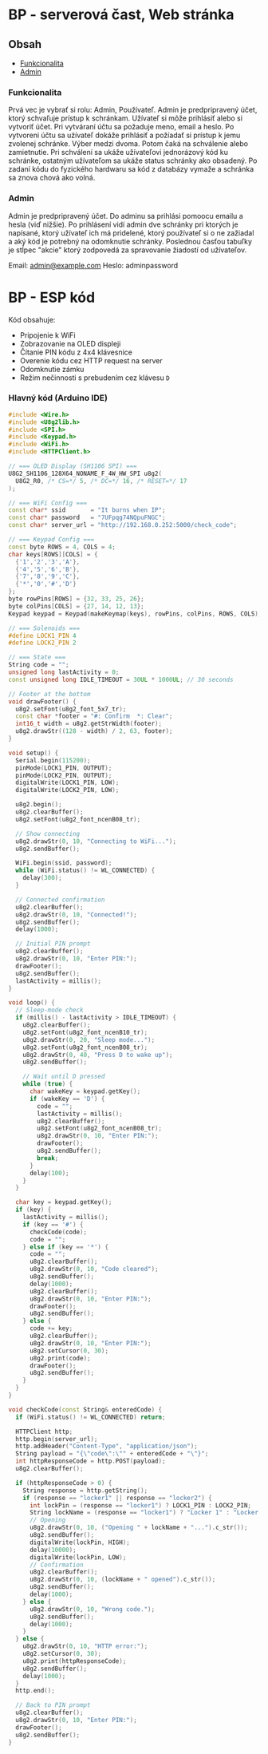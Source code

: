# BP - serverová čast, Web stránka

## Obsah
- [Funkcionalita](#funkcionalita)
- [Admin](#admin)

### Funkcionalita

Prvá vec je vybrať si rolu: Admin, Používateľ. Admin je predpripravený účet, ktorý schvaľuje prístup k schránkam. Užívateľ si môže prihlásiť alebo si vytvoriť účet. Pri vytváraní účtu sa požaduje meno, email a heslo. Po vytvoreni účtu sa uźívateľ dokáže prihlásiť a požíadať si prístup k jemu zvolenej schránke. Výber medzi dvoma. Potom čaká na schválenie alebo zamietnutie. Pri schválení sa ukáže užívateľovi jednorázový kód ku schránke, ostatným užívateľom sa ukáže status schránky ako obsadený. Po zadaní kódu do fyzického hardwaru sa kód z databázy vymaže a schránka sa znova chová ako volná. 

### Admin

Admin je predpripravený účet. Do adminu sa prihlási pomoocu emailu a hesla (viď nižšie). Po prihlásení vidí admin dve schránky pri ktorých je napísané, ktorý užívateľ ich má pridelené, ktorý používateľ si o ne zažiadal a aký kód je potrebný na odomknutie schránky. Poslednou časťou tabuľky je stĺpec "akcie" ktorý zodpovedá za spravovanie žiadostí od užívateľov. 

Email: admin@example.com
Heslo: adminpassword

# BP - ESP kód

Kód obsahuje: 
- Pripojenie k WiFi
- Zobrazovanie na OLED displeji
- Čítanie PIN kódu z 4x4 klávesnice
- Overenie kódu cez HTTP request na server
- Odomknutie zámku
- Režim nečinnosti s prebudením cez klávesu `D`

### Hlavný kód (Arduino IDE)

```cpp
#include <Wire.h>
#include <U8g2lib.h>
#include <SPI.h>
#include <Keypad.h>
#include <WiFi.h>
#include <HTTPClient.h>

// === OLED Display (SH1106 SPI) ===
U8G2_SH1106_128X64_NONAME_F_4W_HW_SPI u8g2(
  U8G2_R0, /* CS=*/ 5, /* DC=*/ 16, /* RESET=*/ 17
);

// === WiFi Config ===
const char* ssid       = "It burns when IP";
const char* password   = "7UFpqg74NQpuFNGC";
const char* server_url = "http://192.168.0.252:5000/check_code";

// === Keypad Config ===
const byte ROWS = 4, COLS = 4;
char keys[ROWS][COLS] = {
  {'1','2','3','A'},
  {'4','5','6','B'},
  {'7','8','9','C'},
  {'*','0','#','D'}
};
byte rowPins[ROWS] = {32, 33, 25, 26};
byte colPins[COLS] = {27, 14, 12, 13};
Keypad keypad = Keypad(makeKeymap(keys), rowPins, colPins, ROWS, COLS);

// === Solenoids ===
#define LOCK1_PIN 4
#define LOCK2_PIN 2

// === State ===
String code = "";
unsigned long lastActivity = 0;
const unsigned long IDLE_TIMEOUT = 30UL * 1000UL; // 30 seconds

// Footer at the bottom
void drawFooter() {
  u8g2.setFont(u8g2_font_5x7_tr);
  const char *footer = "#: Confirm  *: Clear";
  int16_t width = u8g2.getStrWidth(footer);
  u8g2.drawStr((128 - width) / 2, 63, footer);
}

void setup() {
  Serial.begin(115200);
  pinMode(LOCK1_PIN, OUTPUT);
  pinMode(LOCK2_PIN, OUTPUT);
  digitalWrite(LOCK1_PIN, LOW);
  digitalWrite(LOCK2_PIN, LOW);

  u8g2.begin();
  u8g2.clearBuffer();
  u8g2.setFont(u8g2_font_ncenB08_tr);

  // Show connecting
  u8g2.drawStr(0, 10, "Connecting to WiFi...");
  u8g2.sendBuffer();

  WiFi.begin(ssid, password);
  while (WiFi.status() != WL_CONNECTED) {
    delay(300);
  }

  // Connected confirmation
  u8g2.clearBuffer();
  u8g2.drawStr(0, 10, "Connected!");
  u8g2.sendBuffer();
  delay(1000);

  // Initial PIN prompt
  u8g2.clearBuffer();
  u8g2.drawStr(0, 10, "Enter PIN:");
  drawFooter();
  u8g2.sendBuffer();
  lastActivity = millis();
}

void loop() {
  // Sleep-mode check
  if (millis() - lastActivity > IDLE_TIMEOUT) {
    u8g2.clearBuffer();
    u8g2.setFont(u8g2_font_ncenB10_tr);
    u8g2.drawStr(0, 20, "Sleep mode...");
    u8g2.setFont(u8g2_font_ncenB08_tr);
    u8g2.drawStr(0, 40, "Press D to wake up");
    u8g2.sendBuffer();

    // Wait until D pressed
    while (true) {
      char wakeKey = keypad.getKey();
      if (wakeKey == 'D') {
        code = "";
        lastActivity = millis();
        u8g2.clearBuffer();
        u8g2.setFont(u8g2_font_ncenB08_tr);
        u8g2.drawStr(0, 10, "Enter PIN:");
        drawFooter();
        u8g2.sendBuffer();
        break;
      }
      delay(100);
    }
  }

  char key = keypad.getKey();
  if (key) {
    lastActivity = millis();
    if (key == '#') {
      checkCode(code);
      code = "";
    } else if (key == '*') {
      code = "";
      u8g2.clearBuffer();
      u8g2.drawStr(0, 10, "Code cleared");
      u8g2.sendBuffer();
      delay(1000);
      u8g2.clearBuffer();
      u8g2.drawStr(0, 10, "Enter PIN:");
      drawFooter();
      u8g2.sendBuffer();
    } else {
      code += key;
      u8g2.clearBuffer();
      u8g2.drawStr(0, 10, "Enter PIN:");
      u8g2.setCursor(0, 30);
      u8g2.print(code);
      drawFooter();
      u8g2.sendBuffer();
    }
  }
}

void checkCode(const String& enteredCode) {
  if (WiFi.status() != WL_CONNECTED) return;

  HTTPClient http;
  http.begin(server_url);
  http.addHeader("Content-Type", "application/json");
  String payload = "{\"code\":\"" + enteredCode + "\"}";
  int httpResponseCode = http.POST(payload);
  u8g2.clearBuffer();

  if (httpResponseCode > 0) {
    String response = http.getString();
    if (response == "locker1" || response == "locker2") {
      int lockPin = (response == "locker1") ? LOCK1_PIN : LOCK2_PIN;
      String lockName = (response == "locker1") ? "Locker 1" : "Locker 2";
      // Opening
      u8g2.drawStr(0, 10, ("Opening " + lockName + "...").c_str());
      u8g2.sendBuffer();
      digitalWrite(lockPin, HIGH);
      delay(10000);
      digitalWrite(lockPin, LOW);
      // Confirmation
      u8g2.clearBuffer();
      u8g2.drawStr(0, 10, (lockName + " opened").c_str());
      u8g2.sendBuffer();
      delay(1000);
    } else {
      u8g2.drawStr(0, 10, "Wrong code.");
      u8g2.sendBuffer();
      delay(1000);
    }
  } else {
    u8g2.drawStr(0, 10, "HTTP error:");
    u8g2.setCursor(0, 30);
    u8g2.print(httpResponseCode);
    u8g2.sendBuffer();
    delay(1000);
  }
  http.end();

  // Back to PIN prompt
  u8g2.clearBuffer();
  u8g2.drawStr(0, 10, "Enter PIN:");
  drawFooter();
  u8g2.sendBuffer();
}